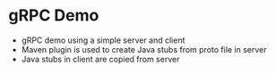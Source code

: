# gRPC Demo

<ul>
  <li>gRPC demo using a simple server and client</li>
  <li>Maven plugin is used to create Java stubs from proto file in server</li>
  <li>Java stubs in client are copied from server</li>
</ul>
